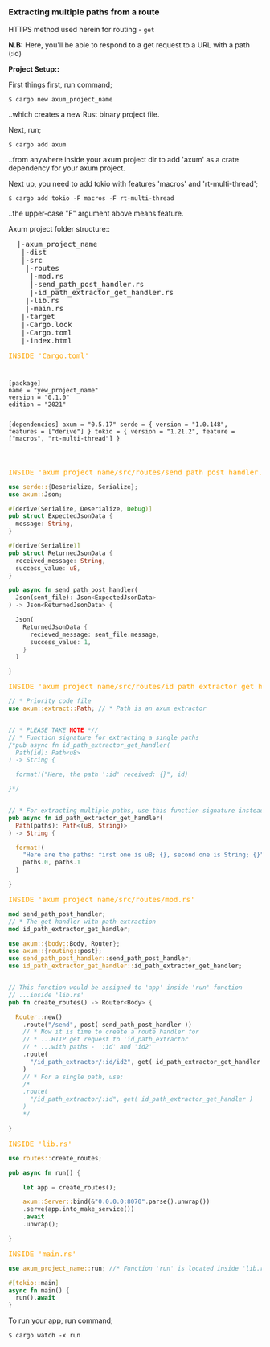 ### Extracting multiple paths from a route

HTTPS method used herein for routing - `get`

**N.B:** Here, you'll be able to respond to a get request to a URL with a path (:id)

<b>Project Setup::</b>

First things first, run command;

```
$ cargo new axum_project_name
```

..which creates a new Rust binary project file.

Next, run;

```
$ cargo add axum
```

..from anywhere inside your axum project dir to add 'axum' as a crate dependency for your axum project.

Next up, you need to add tokio with features 'macros' and 'rt-multi-thread';

```
$ cargo add tokio -F macros -F rt-multi-thread
```

..the upper-case "F" argument above means feature.

Axum project folder structure::

<pre>
  |-axum_project_name
   |-dist
   |-src
    |-routes
     |-mod.rs
     |-send_path_post_handler.rs
     |-id_path_extractor_get_handler.rs
    |-lib.rs
    |-main.rs
   |-target
   |-Cargo.lock
   |-Cargo.toml
   |-index.html
</pre>

  <pre style="color:orange;">INSIDE 'Cargo.toml'</pre>

<code>
<pre>
[package]
name = "yew_project_name"
version = "0.1.0"
edition = "2021"
  
[dependencies]
axum = "0.5.17"
serde = { version = "1.0.148", features = ["derive"] }
tokio = { version = "1.21.2", feature = ["macros", "rt-multi-thread"] }
</pre>
</code>

  <pre style="color:orange;">INSIDE 'axum_project_name/src/routes/send_path_post_handler.rs'</pre>

```rust
use serde::{Deserialize, Serialize};
use axum::Json;

#[derive(Serialize, Deserialize, Debug)]
pub struct ExpectedJsonData {
  message: String,
}

#[derive(Serialize)]
pub struct ReturnedJsonData {
  received_message: String,
  success_value: u8,
}

pub async fn send_path_post_handler(
  Json(sent_file): Json<ExpectedJsonData>
) -> Json<ReturnedJsonData> {

  Json(
    ReturnedJsonData {
      recieved_message: sent_file.message,
      success_value: 1,
    }
  )

}
```

  <pre style="color:orange;">INSIDE 'axum_project_name/src/routes/id_path_extractor_get_handler.rs'</pre>

```rust
// * Priority code file
use axum::extract::Path; // * Path is an axum extractor


// * PLEASE TAKE NOTE *//
// * Function signature for extracting a single paths
/*pub async fn id_path_extractor_get_handler(
  Path(id): Path<u8>
) -> String {

  format!("Here, the path ':id' received: {}", id)

}*/


// * For extracting multiple paths, use this function signature instead:
pub async fn id_path_extractor_get_handler(
  Path(paths): Path<(u8, String)>
) -> String {

  format!(
    "Here are the paths: first one is u8; {}, second one is String; {}",
    paths.0, paths.1
  )

}
```

  <pre style="color:orange;">INSIDE 'axum_project_name/src/routes/mod.rs'</pre>

```rust
mod send_path_post_handler;
// * The get handler with path extraction
mod id_path_extractor_get_handler;

use axum::{body::Body, Router};
use axum::{routing::post};
use send_path_post_handler::send_path_post_handler;
use id_path_extractor_get_handler::id_path_extractor_get_handler;


// This function would be assigned to 'app' inside 'run' function
// ...inside 'lib.rs'
pub fn create_routes() -> Router<Body> {

  Router::new()
    .route("/send", post( send_path_post_handler ))
    // * Now it is time to create a route handler for
    // * ...HTTP get request to 'id_path_extractor'
    // * ...with paths - ':id' and 'id2'
    .route(
      "/id_path_extractor/:id/id2", get( id_path_extractor_get_handler )
    )
    // * For a single path, use;
    /*
    .route(
      "/id_path_extractor/:id", get( id_path_extractor_get_handler )
    )
    */

}
```

  <pre style="color:orange;">INSIDE 'lib.rs'</pre>

```rust
use routes::create_routes;

pub async fn run() {

    let app = create_routes();

    axum::Server::bind(&"0.0.0.0:8070".parse().unwrap())
    .serve(app.into_make_service())
    .await
    .unwrap();

}
```

  <pre style="color:orange;">INSIDE 'main.rs'</pre>

```rust
use axum_project_name::run; //* Function 'run' is located inside 'lib.rs'

#[tokio::main]
async fn main() {
  run().await
}
```

To run your app, run command;

```
$ cargo watch -x run
```
